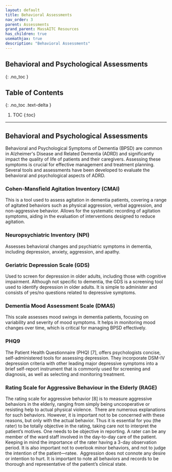 ```yaml
---
layout: default
title: Behavioral Assessments
nav_order: 3
parent: Assessments
grand_parent: MassAITC Resources
has_children: true
usemathjax: true
description: "Behavioral Assessments"
---
```

## Behavioral and Psychological Assessments
{: .no_toc }

## Table of Contents
{: .no_toc .text-delta }

1. TOC
{:toc}
---

## Behavioral and Psychological Assessments

Behavioral and Psychological Symptoms of Dementia (BPSD) are common in Alzheimer's Disease and Related Dementia (ADRD) and significantly impact the quality of life of patients and their caregivers. Assessing these symptoms is crucial for effective management and treatment planning. Several tools and assessments have been developed to evaluate the behavioral and psychological aspects of ADRD.

### Cohen-Mansfield Agitation Inventory (CMAI)

This is a tool used to assess agitation in dementia patients, covering a range of agitated behaviors such as physical aggression, verbal aggression, and non-aggressive behavior. Allows for the systematic recording of agitation symptoms, aiding in the evaluation of interventions designed to reduce agitation.

### Neuropsychiatric Inventory (NPI)

Assesses behavioral changes and psychiatric symptoms in dementia, including depression, anxiety, aggression, and apathy.

### Geriatric Depression Scale (GDS)

Used to screen for depression in older adults, including those with cognitive impairment. Although not specific to dementia, the GDS is a screening tool used to identify depression in older adults. It is simple to administer and consists of yes/no questions related to depressive symptoms. 

### Dementia Mood Assessment Scale (DMAS)

This scale assesses mood swings in dementia patients, focusing on variability and severity of mood symptoms. It helps in monitoring mood changes over time, which is critical for managing BPSD effectively.

### PHQ9

The Patient Health Questionnaire (PHQ) [7], offers psychologists concise, self-administered tools for assessing depression. They incorporate DSM-IV depression criteria with other leading major depressive symptoms into a brief self-report instrument that is commonly used for screening and diagnosis, as well as selecting and monitoring treatment.

### Rating Scale for Aggressive Behaviour in the Elderly (RAGE)

The rating scale for aggressive behavior [8] is to measure aggressive behaviors in the elderly, ranging from simply being uncooperative or resisting help to actual physical violence.  There are numerous explanations for such behaviors. However, it is important not to be concerned with these reasons, but only with the actual behavior. Thus it is essential for you (the rater) to be totally objective in the rating, taking care not to interpret the patient’s motives. One needs to be objective in reporting. A rater can be any member of the ward staff involved in the day-to-day care of the patient.  Keeping in mind the importance of the rater having a 3-day observation period. ​​It is also important not to overlook minor behaviors, and not to judge the intention of the patient—ratee.  Aggression does not connote any desire or intention to hurt. It is important to note all behaviors and records to be thorough and representative of the patient’s clinical state.



